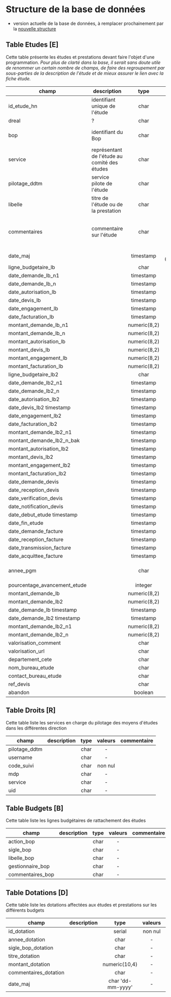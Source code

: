 # Structure de la base de données
* version actuelle de la base de données, à remplacer prochainement par la [nouvelle structure](base-de-donnees.md)

## Table Etudes [E]
Cette table présente les études et prestations devant faire l'objet d'une programmation.
*Pour plus de clarté dans la base, il serait sans doute utile de renommer un certain nombre de champs, de faire des regroupement par sous-parties de la description de l'étude et de mieux assurer le lien avec la fiche étude.*

 champ | description | type | valeurs | commentaire
 ----- | ----------- | :--: |  :--:   | -----------
id_etude_hn | identifiant unique de l'étude | char | - | *renommer en "id"?*
dreal | ? | char | - | *utilité du champ?*
bop | identifiant du Bop | char | `[B][action_bop]` | *à placer dans la partie "programmation"*
service | représentant de l'étude au comité des études | char | - | *utilité du champ?* 
pilotage_ddtm | service pilote de l'étude | char | - | *renommer en "pilote"?*
libelle | titre de l'étude ou de la prestation | char | - | *renommer en "titre"?*
commentaires | commentaire sur l'étude | char | - | *champ à décomposer à partir de la fiche étude : objectifs, méthode...*
date_maj |  | timestamp | par défaut ('now'::text)::date | 
ligne_budgetaire_lb |  | char | - | 
date_demande_lb_n1  |  | timestamp | - | 
date_demande_lb_n |  | timestamp | - | 
date_autorisation_lb |  | timestamp | - | 
date_devis_lb |  | timestamp | - | 
date_engagement_lb |  | timestamp | - | 
date_facturation_lb |  | timestamp | - | 
montant_demande_lb_n1 |  | numeric(8,2) | - | 
montant_demande_lb_n |  | numeric(8,2) | - | 
montant_autorisation_lb |  | numeric(8,2) | - | 
montant_devis_lb |  | numeric(8,2) | - | 
montant_engagement_lb |  | numeric(8,2) | - | 
montant_facturation_lb |  | numeric(8,2) | - | 
ligne_budgetaire_lb2 |  | char | - | 
date_demande_lb2_n1 |  | timestamp | - | 
date_demande_lb2_n |  | timestamp | - | 
date_autorisation_lb2 |  | timestamp | - | 
date_devis_lb2 timestamp |  | timestamp | - | 
date_engagement_lb2 |  | timestamp | - | 
date_facturation_lb2 |  | timestamp | - | 
montant_demande_lb2_n1 |  | timestamp | - | 
montant_demande_lb2_n_bak |  | timestamp | - | 
montant_autorisation_lb2 |  | timestamp | - | 
montant_devis_lb2 |  | timestamp | - | 
montant_engagement_lb2 |  | timestamp | - | 
montant_facturation_lb2 |  | timestamp | - | 
date_demande_devis |  | timestamp | - | 
date_reception_devis |  | timestamp | - | 
date_verification_devis |  | timestamp | - | 
date_notification_devis |  | timestamp | - | 
date_debut_etude timestamp |  | timestamp | - | 
date_fin_etude |  | timestamp | - | 
date_demande_facture |  | timestamp | - | 
date_reception_facture |  | timestamp | - | 
date_transmission_facture |  | timestamp | - | 
date_acquittee_facture |  | timestamp | - | 
annee_pgm |  | char | par défaut 2012 | *plutôt utiliser l'année en cours?*
pourcentage_avancement_etude |  | integer | par défaut 0 | 
montant_demande_lb |  | numeric(8,2) | - | 
montant_demande_lb2 |  | numeric(8,2) | - | 
date_demande_lb timestamp |  | timestamp | - | 
date_demande_lb2 timestamp |  | timestamp | - | 
montant_demande_lb2_n1 |  | numeric(8,2) | - | 
montant_demande_lb2_n |  | numeric(8,2) | - | 
valorisation_comment |  | char | - | 
valorisation_url |  | char | - | 
departement_cete |  | char | - | 
nom_bureau_etude |  | char | - | 
contact_bureau_etude |  | char | - | 
ref_devis |  | char | - | 
abandon |  | boolean | défaut `false` | 

## Table Droits [R]
Cette table liste les services en charge du pilotage des moyens d'études dans les différentes direction

 champ | description | type | valeurs | commentaire
 ----- | ----------- | :--: |  :--:   | -----------
pilotage_ddtm |  | char | - | 
username |  | char | - | 
code_suivi |  | char | non nul | 
mdp |  | char | - | 
service |  | char | - | 
uid |  | char | - | 

## Table Budgets [B]
Cette table liste les lignes budgétaires de rattachement des études

 champ | description | type | valeurs | commentaire
 ----- | ----------- | :--: |  :--:   | -----------
action_bop |  | char | - | 
sigle_bop |  | char | - | 
libelle_bop |  | char | - | 
gestionnaire_bop |  | char | - | 
commentaires_bop |  | char | - | 

## Table Dotations [D]
Cette table liste les dotations affectées aux études et prestations sur les différents budgets

 champ | description | type | valeurs | commentaire
 ----- | ----------- | :--: |  :--:   | -----------
id_dotation |  | serial | non nul | 
annee_dotation |  | char | - | 
sigle_bop_dotation |  | char | - | 
titre_dotation |  | char | - | 
montant_dotation |  | numeric(10,4) | - | 
commentaires_dotation |  | char | - | 
date_maj  |  | char 'dd-mm-yyyy' | - | *pourquoi pas  timestamp?*
